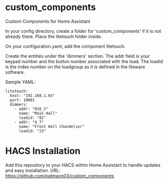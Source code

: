 # custom_components
Custom Components for Home Assistant

In your config directory, create a folder for 'custom_components' if it is not already there.  Place the litetouch folder inside.

On your configuration.yaml, add the component litetouch.  

Create the entities under the 'dimmers' section.  The addr field is your keypad number and the button number associated with the load.  The loadid is the index number on the loadgroup as it is defined in the liteware software.

Sample YAML:

    litetouch:
      host: "192.168.1.65"
      port: 10001
      dimmers:
        - addr: "016_2"
          name: "Main Hall"
          loadid: "82"
        - addr: "4_7"
          name: "Front Hall Chandelier"
          loadid: "23"
          
# HACS Installation
Add this repository to your HACS within Home Assistant to handle updates and easy installation.
    URL: https://github.com/patmann03/custom_components


